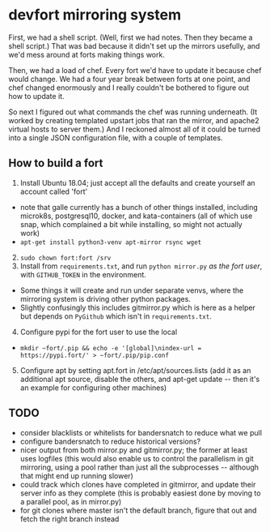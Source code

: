 # devfort mirroring system

First, we had a shell script. (Well, first we had notes. Then they became a shell script.) That was bad because it didn't set up the mirrors usefully, and we'd mess around at forts making things work.

Then, we had a load of chef. Every fort we'd have to update it because chef would change. We had a four year break between forts at one point, and chef changed enormously and I really couldn't be bothered to figure out how to update it.

So next I figured out what commands the chef was running underneath. (It worked by creating templated upstart jobs that ran the mirror, and apache2 virtual hosts to server them.) And I reckoned almost all of it could be turned into a single JSON configuration file, with a couple of templates.

## How to build a fort

1. Install Ubuntu 18.04; just accept all the defaults and create yourself an account called 'fort'
 * note that galle currently has a bunch of other things installed, including microk8s, postgresql10, docker, and kata-containers (all of which use snap, which complained a bit while installing, so might not actually work)
 * `apt-get install python3-venv apt-mirror rsync wget`
2. `sudo chown fort:fort /srv`
3. Install from `requirements.txt`, and run `python mirror.py` _as the fort user_, with `GITHUB_TOKEN` in the environment.
 * Some things it will create and run under separate venvs, where the mirroring system is driving other python packages.
 * Slightly confusingly this includes gitmirror.py which is here as a helper but depends on `PyGithub` which isn't in `requirements.txt`.
4. Configure pypi for the fort user to use the local
 * `mkdir ~fort/.pip && echo -e '[global]\nindex-url = https://pypi.fort/' > ~fort/.pip/pip.conf`
5. Configure apt by setting apt.fort in /etc/apt/sources.lists (add it as an additional apt source, disable the others, and apt-get update -- then it's an example for configuring other machines)

## TODO

* consider blacklists or whitelists for bandersnatch to reduce what we pull
* configure bandersnatch to reduce historical versions?
* nicer output from both mirror.py and gitmirror.py; the former at least uses logfiles (this would also enable us to control the parallelism in git mirroring, using a pool rather than just all the subprocesses -- although that might end up running slower)
* could track which clones have completed in gitmirror, and update their server info as they complete (this is probably easiest done by moving to a parallel pool, as in mirror.py)
* for git clones where master isn't the default branch, figure that out and fetch the right branch instead
